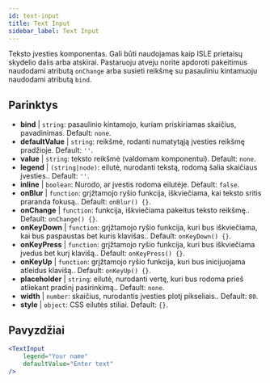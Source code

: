 ```yaml
---
id: text-input
title: Text Input
sidebar_label: Text Input
---
```


Teksto įvesties komponentas. Gali būti naudojamas kaip ISLE prietaisų skydelio dalis arba atskirai. Pastaruoju atveju norite apdoroti pakeitimus naudodami atributą `onChange` arba susieti reikšmę su pasauliniu kintamuoju naudodami atributą `bind`.

## Parinktys

* __bind__ | `string`: pasaulinio kintamojo, kuriam priskiriamas skaičius, pavadinimas. Default: `none`.
* __defaultValue__ | `string`: reikšmė, rodanti numatytąją įvesties reikšmę pradžioje. Default: `''`.
* __value__ | `string`: teksto reikšmė (valdomam komponentui). Default: `none`.
* __legend__ | `(string|node)`: eilutė, nurodanti tekstą, rodomą šalia skaičiaus įvesties.. Default: `''`.
* __inline__ | `boolean`: Nurodo, ar įvestis rodoma eilutėje. Default: `false`.
* __onBlur__ | `function`: grįžtamojo ryšio funkcija, iškviečiama, kai teksto sritis praranda fokusą.. Default: `onBlur() {}`.
* __onChange__ | `function`: funkcija, iškviečiama pakeitus teksto reikšmę.. Default: `onChange() {}`.
* __onKeyDown__ | `function`: grįžtamojo ryšio funkcija, kuri bus iškviečiama, kai bus paspaustas bet kuris klavišas.. Default: `onKeyDown() {}`.
* __onKeyPress__ | `function`: grįžtamojo ryšio funkcija, kuri bus iškviečiama įvedus bet kurį klavišą.. Default: `onKeyPress() {}`.
* __onKeyUp__ | `function`: grįžtamojo ryšio funkcija, kuri bus inicijuojama atleidus klavišą.. Default: `onKeyUp() {}`.
* __placeholder__ | `string`: eilutė, nurodanti vertę, kuri bus rodoma prieš atliekant pradinį pasirinkimą.. Default: `none`.
* __width__ | `number`: skaičius, nurodantis įvesties plotį pikseliais.. Default: `80`.
* __style__ | `object`: CSS eilutės stiliai. Default: `{}`.


## Pavyzdžiai

```jsx live
<TextInput
    legend="Your name"
    defaultValue="Enter text"
/>
```


